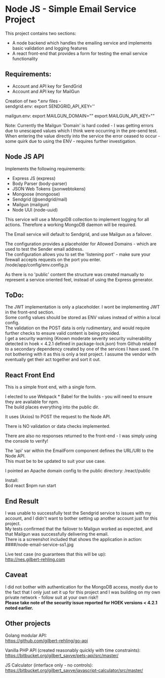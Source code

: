 # Node JS - Simple Email Service Project #
This project contains two sections:  
- A node backend which handles the emailing service and implements basic validation and logging features
- A react front-end that provides a form for testing the email service functionality

## Requirements: ##  
- Account and API key for SendGrid
- Account and API key for MailGun

Creation of two *.env files -   
sendgrid.env:
    export SENDGRID_API_KEY='<your Sendgrid API key>'
    
mailgun.env:
     export MAILGUN_DOMAIN="<your mailgun domain>"
     export MAILGUN_API_KEY="<your Mailgin API key>"  
     
Note:
Currently the Mailgun 'Domain' is hard coded - I was getting errors due to unescaped values which I think were occurring in the pre-send test.
When entering the value directly into the service the error ceased to occur - some quirk due to using the ENV - requires further investigation.  

## Node JS API  
Implements the following requirements:
- Express JS        (express)
- Body Parser       (body-parser)
- JSON Web Tokens   (jsonwebtokens)
- Mongoose          (mongoose)
- Sendgrid          (@sendgrid/mail)
- Mailgun           (mailgun)
- Node UUI          (node-uuid)

This service will use a MongoDB collection to implement logging for all actions. Therefore a working MongoDB daemon will be required.  

The Email service will default to Sendgrid, and use Mailgun as a failover.

The configuration provides a placeholder for Allowed Domains - which are used to test the Sender email address.  
The configuration allows you to set the 'listening port' - make sure your firewall accepts requests on the port you enter.  
/node/app/config/env.config.js

As there is no 'public' content the structure was created manually to represent a service oriented feel, instead of using the Express generator.

## ToDo:
The JWT implementation is only a placeholder. I wont be implementing JWT in the front-end section.  
Some config values should be stored as ENV values instead of within a local config.  
The validation on the POST data is only rudimentary, and would require further checks to ensure valid content is being provided.  
I get a security warning (Known moderate severity security vulnerability detected in hoek < 4.2.1 defined in package-lock.json) from Github related to a secondary dependency created by one of the services I have used. I'm not bothering with it as this is only a test project. I assume the vendor with eventually get their act together and sort it out.
 
## React Front End 
This is a simple front end, with a single form.

I elected to use Webpack * Babel for the builds - you will need to ensure they are available for npm.  
The build places everything into the public dir.

It uses (Axios) to POST the request to the Node API.

There is NO validation or data checks implemented.

There are also no responses returned to the front-end - I was simply using the console to verify!

The 'api' var within the EmailForm component defines the URL/URI to the Node API.  
This must be to be updated to suit your use case.

I pointed an Apache domain config to the public directory:
    /react/public

Install:  
    $cd react
    $npm run start

## End Result
I was unable to successfully test the Sendgrid service to issues with my account, and I didn't want to bother setting up another account just for this project.  
My tests confirmed that the failover to Mailgun worked as expected, and that Mailgun was successfully delivering the email.  
There is a screenshot included that shows the application in action:
####/node-email-service-ss1.jpg

Live test case (no guarantees that this will be up):  
    http://nes.gilbert-rehling.com

## Caveat
I did not bother with authentication for the MongoDB access, mostly due to the fact that I only just set it up for this project and I was building on my own private network - follow suit at your own risk!!  
<strong>Please take note of the security issue reported for HOEK versions < 4.2.1 noted earlier.</strong>

## Other projects
Golang modular API:  
    https://github.com/gilbert-rehling/go-api
    
Vanilla PHP API (created reasonably quickly with time constraints):  
    https://bitbucket.org/gilbert_savve/pets-api/src/master/
    
JS Calculator (interface only - no controls):  
    https://bitbucket.org/gilbert_savve/javascript-calculator/src/master/    